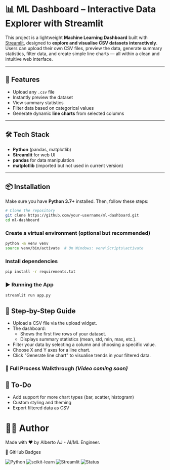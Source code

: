 # 📊 ML Dashboard – Interactive Data Explorer with Streamlit

This project is a lightweight **Machine Learning Dashboard** built with [Streamlit](https://streamlit.io/), designed to **explore and visualise CSV datasets interactively**. Users can upload their own CSV files, preview the data, generate summary statistics, filter data, and create simple line charts — all within a clean and intuitive web interface.

---

## 🚀 Features

- Upload any `.csv` file
- Instantly preview the dataset
- View summary statistics
- Filter data based on categorical values
- Generate dynamic **line charts** from selected columns

---

## 🛠️ Tech Stack

- **Python** (pandas, matplotlib)
- **Streamlit** for web UI
- **pandas** for data manipulation
- **matplotlib** (imported but not used in current version)

---

## 📦 Installation

Make sure you have **Python 3.7+** installed. Then, follow these steps:

```bash
# Clone the repository
git clone https://github.com/your-username/ml-dashboard.git
cd ml-dashboard
```

### Create a virtual environment (optional but recommended)

```bash
python -m venv venv
source venv/bin/activate  # On Windows: venv\Scripts\activate
```

### Install dependencies
```bash
pip install -r requirements.txt
```

### ▶️ Running the App
```bash
streamlit run app.py
```

## 🧭 Step-by-Step Guide

- Upload a CSV file via the upload widget.
- The dashboard:
  - Shows the first five rows of your dataset.
  - Displays summary statistics (mean, std, min, max, etc.).
- Filter your data by selecting a column and choosing a specific value.
- Choose X and Y axes for a line chart.
- Click "Generate line chart" to visualise trends in your filtered data.

### 📸 Full Process Walkthrough *(Video coming soon)*

## 🔧 To-Do
- Add support for more chart types (bar, scatter, histogram)
- Custom styling and theming
- Export filtered data as CSV

# 👨‍💻 Author

Made with ❤️ by Alberto AJ - AI/ML Engineer.

📢 GitHub Badges

![Python](https://img.shields.io/badge/Python-3.10-blue?logo=python)
![scikit-learn](https://img.shields.io/badge/ML-ScikitLearn-orange?logo=scikit-learn)
![Streamlit](https://img.shields.io/badge/Streamlit-FF4B4B?logo=streamlit&logoColor=white)
![Status](https://img.shields.io/badge/Status-Completed-brightgreen)
